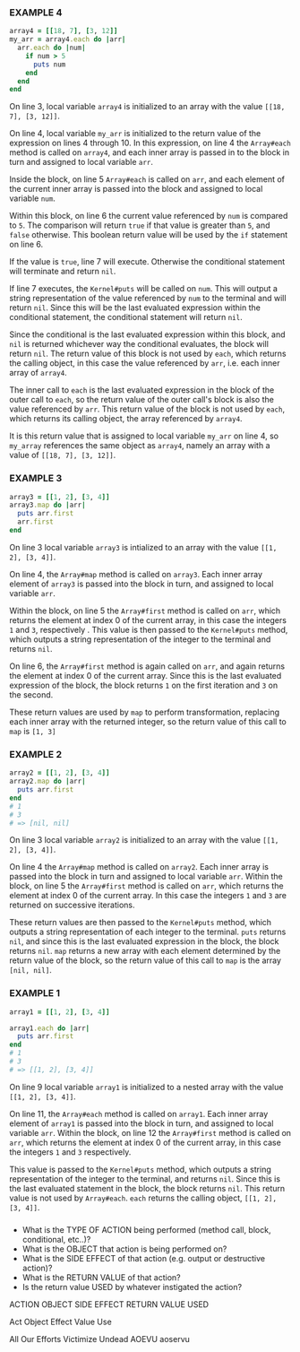 ### EXAMPLE 4
```ruby
array4 = [[18, 7], [3, 12]]
my_arr = array4.each do |arr|
  arr.each do |num|
    if num > 5
      puts num
    end
  end
end
```
On line 3, local variable `array4` is initialized to an array with the value `[[18, 7], [3, 12]]`.

On line 4, local variable `my_arr` is initialized to the return value of the expression on lines 4 through 10. In this expression, on line 4 the `Array#each` method is called on `array4`, and each inner array is passed in to the block in turn and assigned to local variable `arr`.

Inside the block, on line 5 `Array#each` is called on `arr`, and each element of the current inner array is passed into the block and assigned to local variable `num`. 

Within this block, on line 6 the current value referenced by `num` is compared to `5`. The comparison will return `true` if that value is greater than `5`, and `false` otherwise. This boolean return value will be used by the `if` statement on line 6.

If the value is `true`, line 7 will execute. Otherwise the conditional statement will terminate and return `nil`.

If line 7 executes, the `Kernel#puts` will be called on `num`. This will output a string representation of the value referenced by `num` to the terminal and will return `nil`. Since this will be the last evaluated expression within the conditional statement, the conditional statement will return `nil`.

Since the conditional is the last evaluated expression within this block, and `nil` is returned whichever way the conditional evaluates, the block will return `nil`. The return value of this block is not used by `each`, which returns the calling object, in this case the value referenced by `arr`, i.e. each inner array of `array4`.

The inner call to `each` is the last evaluated expression in the block of the outer call to `each`, so the return value of the outer call's block is also the value referenced by `arr`. This return value of the block is not used by `each`, which returns its calling object, the array referenced by `array4`.

It is this return value that is assigned to local variable `my_arr` on line 4, so `my_array` references the same object as `array4`, namely an array with a value of `[[18, 7], [3, 12]]`.

### EXAMPLE 3
```ruby
array3 = [[1, 2], [3, 4]]
array3.map do |arr|
  puts arr.first
  arr.first
end
```
On line 3 local variable `array3` is intialized to an array with the value `[[1, 2], [3, 4]]`.

On line 4, the `Array#map` method is called on `array3`. Each inner array element of `array3` is passed into the block in turn, and assigned to local variable `arr`.

Within the block, on line 5 the `Array#first` method is called on `arr`, which returns the element at index 0 of the current array, in this case the integers `1` and `3`, respectively . This value is then passed to the `Kernel#puts` method, which outputs a string representation of the integer to the terminal and returns `nil`.

On line 6, the `Array#first` method is again called on `arr`, and again returns the element at index 0 of the current array. Since this is the last evaluated expression of the block, the block returns `1` on the first iteration and `3` on the second.

These return values are used by `map` to perform transformation, replacing each inner array with the returned integer, so the return value of this call to `map` is `[1, 3]`

### EXAMPLE 2
```ruby
array2 = [[1, 2], [3, 4]]
array2.map do |arr|
  puts arr.first
end
# 1
# 3
# => [nil, nil]
```
On line 3 local variable `array2` is initialized to an array with the value `[[1, 2], [3, 4]]`.

On line 4 the `Array#map` method is called on `array2`. Each inner array is passed into the block in turn and assigned to local variable `arr`. Within the block, on line 5 the `Array#first` method is called on `arr`, which returns the element at index 0 of the current array. In this case the integers `1` and `3` are returned on successive iterations.

These return values are then passed to the `Kernel#puts` method, which outputs a string representation of each integer to the terminal. `puts` returns `nil`, and since this is the last evaluated expression in the block, the block returns `nil`. `map` returns a new array with each element determined by the return value of the block, so the return value of this call to `map` is the array `[nil, nil]`.

### EXAMPLE 1
```ruby
array1 = [[1, 2], [3, 4]]

array1.each do |arr|
  puts arr.first
end
# 1
# 3
# => [[1, 2], [3, 4]]
```
On line 9 local variable `array1` is initialized to a nested array with the value `[[1, 2], [3, 4]]`.

On line 11, the `Array#each` method is called on `array1`. Each inner array element of `array1` is passed into the block in turn, and assigned to local variable `arr`. Within the block, on line 12 the `Array#first` method is called on `arr`, which returns the element at index 0 of the current array, in this case the integers `1` and `3` respectively. 

This value is passed to the `Kernel#puts` method, which outputs a string representation of the integer to the terminal, and returns `nil`. Since this is the last evaluated statement in the block, the block returns `nil`. This return value is not used by `Array#each`. `each` returns the calling object, `[[1, 2], [3, 4]]`.

#####

- What is the TYPE OF ACTION being performed (method call, block, conditional, etc..)?
- What is the OBJECT that action is being performed on?
- What is the SIDE EFFECT of that action (e.g. output or destructive action)?
- What is the RETURN VALUE of that action?
- Is the return value USED by whatever instigated the action?

ACTION
OBJECT
SIDE EFFECT
RETURN VALUE
USED

Act Object Effect Value Use

All Our Efforts Victimize Undead
AOEVU
aoservu
